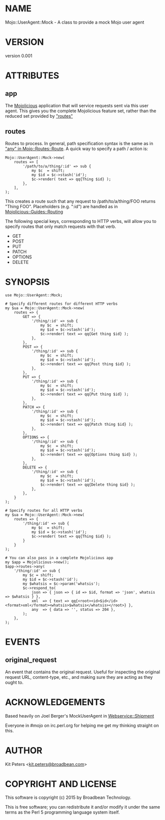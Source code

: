 # NAME

Mojo::UserAgent::Mock - A class to provide a mock Mojo user agent

# VERSION

version 0.001

# ATTRIBUTES

## app

The [Mojolicious](https://metacpan.org/pod/Mojolicious) application that will service requests sent via this user agent.  This gives 
you the complete Mojolicious feature set, rather than the reduced set provided by ["routes"](#routes)

## routes

Routes to process. In general, path specification syntax is the same as in 
["any" in Mojo::Routes::Route](https://metacpan.org/pod/Mojo::Routes::Route#any). A quick way to specify a path / action is:

    Mojo::UserAgent::Mock->new(
        routes => [
            '/path/to/a/thing/:id' => sub {
                my $c  = shift;
                my $id = $c->stash('id');
                $c->render( text => qq{Thing $id} );
            },
        ],
    );

This creates a route such that any request to /path/to/a/thing/FOO returns "Thing FOO". 
Placeholders (e.g. ":id") are handled as in [Mojolicious::Guides::Routing](https://metacpan.org/pod/Mojolicious::Guides::Routing)

The following special keys, corresponding to HTTP verbs, will allow you to specify routes that only
match requests with that verb.

- GET
- POST
- PUT
- PATCH
- OPTIONS
- DELETE

# SYNOPSIS
    use Mojo::UserAgent::Mock;

    # Specify different routes for different HTTP verbs
    my $ua = Mojo::UserAgent::Mock->new(
        routes => {
            GET => {
                '/thing/:id' => sub {
                    my $c  = shift;
                    my $id = $c->stash('id');
                    $c->render( text => qq{Get thing $id} );
                },
            },
            POST => {
                '/thing/:id' => sub {
                    my $c  = shift;
                    my $id = $c->stash('id');
                    $c->render( text => qq{Post thing $id} );
                },
            },
            PUT => {
                '/thing/:id' => sub {
                    my $c  = shift;
                    my $id = $c->stash('id');
                    $c->render( text => qq{Put thing $id} );
                },
            },
            PATCH => {
                '/thing/:id' => sub {
                    my $c  = shift;
                    my $id = $c->stash('id');
                    $c->render( text => qq{Patch thing $id} );
                },
            },
            OPTIONS => {
                '/thing/:id' => sub {
                    my $c  = shift;
                    my $id = $c->stash('id');
                    $c->render( text => qq{Options thing $id} );
                },
            },
            DELETE => {
                '/thing/:id' => sub {
                    my $c  = shift;
                    my $id = $c->stash('id');
                    $c->render( text => qq{Delete thing $id} );
                },
            },
        }
    );

    # Specify routes for all HTTP verbs
    my $ua = Mojo::UserAgent::Mock->new(
        routes => {
            '/thing/:id' => sub {
                my $c  = shift;
                my $id = $c->stash('id');
                $c->render( text => qq{Thing $id} );
            }
        }
    );

    # You can also pass in a complete Mojolicious app
    my $app = Mojolicious->new();
    $app->routes->any(
        '/thing/:id' => sub { 
            my $c = shift;
            my $id = $c->stash('id');
            my $whatsis = $c->param('whatsis');
            $c->respond_to(
                json => { json => { id => $id, format => 'json', whatsis => $whatsis } },
                xml  => { text => qq{<root><id>$id</id><format>xml</format><whatsis>$whatsis</whatsis></root>} },
                any  => { data => '', status => 204 },
            );
        },
    );

# EVENTS

## original\_request 

An event that contains the original request. Useful for inspecting the original request URL, 
content-type, etc., and making sure they are acting as they ought to.

# ACKNOWLEDGEMENTS

Based heavily on Joel Berger's MockUserAgent in [Webservice::Shipment](https://metacpan.org/pod/Webservice::Shipment)

Everyone in #mojo on irc.perl.org for helping me get my thinking straight on this.

# AUTHOR

Kit Peters &lt;kit.peters@broadbean.com>

# COPYRIGHT AND LICENSE

This software is copyright (c) 2015 by Broadbean Technology.

This is free software; you can redistribute it and/or modify it under
the same terms as the Perl 5 programming language system itself.
